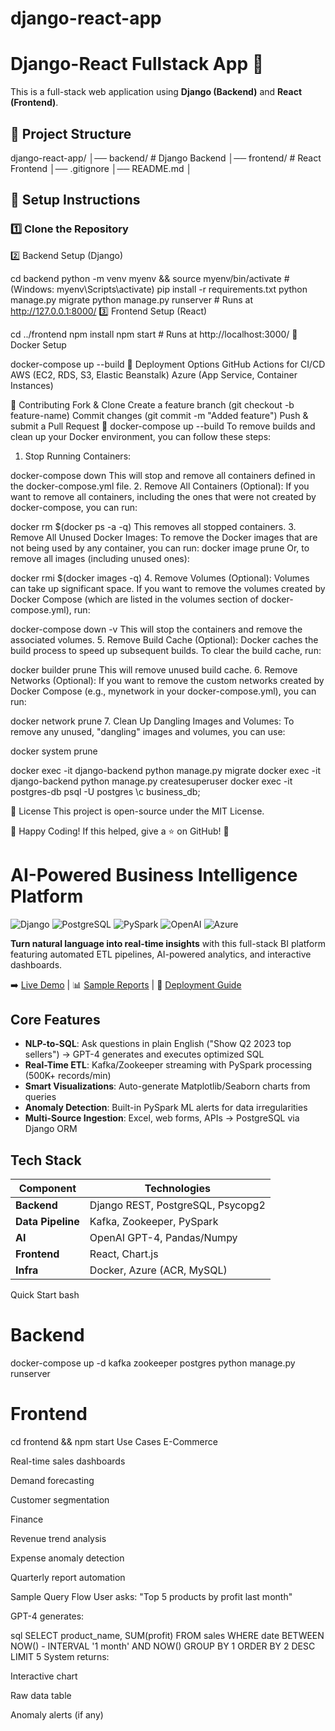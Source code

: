# django-react-app

# Django-React Fullstack App 🚀

This is a full-stack web application using **Django (Backend)** and **React (Frontend)**.

## 📁 Project Structure
django-react-app/ │── backend/ # Django Backend │── frontend/ # React Frontend │── .gitignore │── README.md │


## 🚀 Setup Instructions

### 1️⃣ Clone the Repository

2️⃣ Backend Setup (Django)

cd backend
python -m venv myenv && source myenv/bin/activate  # (Windows: myenv\Scripts\activate)
pip install -r requirements.txt
python manage.py migrate
python manage.py runserver  # Runs at http://127.0.0.1:8000/
3️⃣ Frontend Setup (React)

cd ../frontend
npm install
npm start  # Runs at http://localhost:3000/
🐳 Docker Setup

docker-compose up --build
🚀 Deployment Options
GitHub Actions for CI/CD
AWS (EC2, RDS, S3, Elastic Beanstalk)
Azure (App Service, Container Instances)

🤝 Contributing
Fork & Clone
Create a feature branch (git checkout -b feature-name)
Commit changes (git commit -m "Added feature")
Push & submit a Pull Request 🚀
docker-compose up --build
To remove builds and clean up your Docker environment, you can follow these steps:
1. Stop Running Containers:

docker-compose down
This will stop and remove all containers defined in the docker-compose.yml file.
2. Remove All Containers (Optional):
If you want to remove all containers, including the ones that were not created by docker-compose, you can run:

docker rm $(docker ps -a -q)
This removes all stopped containers.
3. Remove All Unused Docker Images:
To remove the Docker images that are not being used by any container, you can run:
docker image prune
Or, to remove all images (including unused ones):

docker rmi $(docker images -q)
4. Remove Volumes (Optional):
Volumes can take up significant space. If you want to remove the volumes created by Docker Compose (which are listed in the volumes section of docker-compose.yml), run:

docker-compose down -v
This will stop the containers and remove the associated volumes.
5. Remove Build Cache (Optional):
Docker caches the build process to speed up subsequent builds. To clear the build cache, run:

docker builder prune
This will remove unused build cache.
6. Remove Networks (Optional):
If you want to remove the custom networks created by Docker Compose (e.g., mynetwork in your docker-compose.yml), you can run:

docker network prune
7. Clean Up Dangling Images and Volumes:
To remove any unused, "dangling" images and volumes, you can use:

docker system prune

docker exec -it django-backend python manage.py migrate
docker exec -it django-backend python manage.py createsuperuser
docker exec -it postgres-db psql -U postgres
\c business_db;

📜 License
This project is open-source under the MIT License.

🎉 Happy Coding! If this helped, give a ⭐ on GitHub! 🚀
# AI-Powered Business Intelligence Platform

![Django](https://img.shields.io/badge/Django-4.2-green)
![PostgreSQL](https://img.shields.io/badge/PostgreSQL-15-blue)
![PySpark](https://img.shields.io/badge/PySpark-3.3-orange)
![OpenAI](https://img.shields.io/badge/OpenAI-GPT4-purple)
![Azure](https://img.shields.io/badge/Azure-Docker/ACR-0089D6)

**Turn natural language into real-time insights** with this full-stack BI platform featuring automated ETL pipelines, AI-powered analytics, and interactive dashboards.

➡️ [Live Demo](#) | 📊 [Sample Reports](#) | 🚀 [Deployment Guide](#)

## Core Features

- **NLP-to-SQL**: Ask questions in plain English ("Show Q2 2023 top sellers") → GPT-4 generates and executes optimized SQL
- **Real-Time ETL**: Kafka/Zookeeper streaming with PySpark processing (500K+ records/min)
- **Smart Visualizations**: Auto-generate Matplotlib/Seaborn charts from queries
- **Anomaly Detection**: Built-in PySpark ML alerts for data irregularities
- **Multi-Source Ingestion**: Excel, web forms, APIs → PostgreSQL via Django ORM

## Tech Stack

| Component | Technologies |
|-----------|--------------|
| **Backend** | Django REST, PostgreSQL, Psycopg2 |
| **Data Pipeline** | Kafka, Zookeeper, PySpark |
| **AI** | OpenAI GPT-4, Pandas/Numpy |
| **Frontend** | React, Chart.js |
| **Infra** | Docker, Azure (ACR, MySQL) |



Quick Start
bash
# Backend
docker-compose up -d kafka zookeeper postgres
python manage.py runserver

# Frontend
cd frontend && npm start
Use Cases
E-Commerce

Real-time sales dashboards

Demand forecasting

Customer segmentation

Finance

Revenue trend analysis

Expense anomaly detection

Quarterly report automation

Sample Query Flow
User asks: "Top 5 products by profit last month"

GPT-4 generates:

sql
SELECT product_name, SUM(profit) 
FROM sales 
WHERE date BETWEEN NOW() - INTERVAL '1 month' AND NOW()
GROUP BY 1 
ORDER BY 2 DESC 
LIMIT 5
System returns:

Interactive chart

Raw data table

Anomaly alerts (if any)
